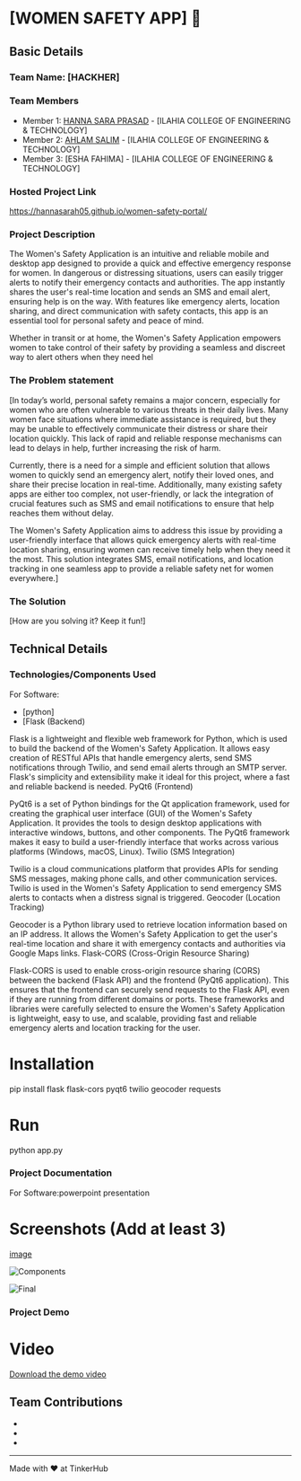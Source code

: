 # [WOMEN SAFETY APP] 🎯


## Basic Details
### Team Name: [HACKHER]


### Team Members
- Member 1: [HANNA SARA PRASAD] - [ILAHIA COLLEGE OF ENGINEERING & TECHNOLOGY]
- Member 2: [AHLAM SALIM] - [ILAHIA COLLEGE OF ENGINEERING & TECHNOLOGY]
- Member 3: [ESHA FAHIMA] - [ILAHIA COLLEGE OF ENGINEERING & TECHNOLOGY]

### Hosted Project Link
https://hannasarah05.github.io/women-safety-portal/

### Project Description
The Women's Safety Application is an intuitive and reliable mobile and desktop app designed to provide a quick and effective emergency response for women. In dangerous or distressing situations, users can easily trigger alerts to notify their emergency contacts and authorities. The app instantly shares the user's real-time location and sends an SMS and email alert, ensuring help is on the way. With features like emergency alerts, location sharing, and direct communication with safety contacts, this app is an essential tool for personal safety and peace of mind.

Whether in transit or at home, the Women's Safety Application empowers women to take control of their safety by providing a seamless and discreet way to alert others when they need hel

### The Problem statement
[In today’s world, personal safety remains a major concern, especially for women who are often vulnerable to various threats in their daily lives. Many women face situations where immediate assistance is required, but they may be unable to effectively communicate their distress or share their location quickly. This lack of rapid and reliable response mechanisms can lead to delays in help, further increasing the risk of harm.

Currently, there is a need for a simple and efficient solution that allows women to quickly send an emergency alert, notify their loved ones, and share their precise location in real-time. Additionally, many existing safety apps are either too complex, not user-friendly, or lack the integration of crucial features such as SMS and email notifications to ensure that help reaches them without delay.

The Women's Safety Application aims to address this issue by providing a user-friendly interface that allows quick emergency alerts with real-time location sharing, ensuring women can receive timely help when they need it the most. This solution integrates SMS, email notifications, and location tracking in one seamless app to provide a reliable safety net for women everywhere.]

### The Solution
[How are you solving it? Keep it fun!]

## Technical Details
### Technologies/Components Used
For Software:
- [python]
- [Flask (Backend)

Flask is a lightweight and flexible web framework for Python, which is used to build the backend of the Women's Safety Application. It allows easy creation of RESTful APIs that handle emergency alerts, send SMS notifications through Twilio, and send email alerts through an SMTP server. Flask's simplicity and extensibility make it ideal for this project, where a fast and reliable backend is needed.
PyQt6 (Frontend)

PyQt6 is a set of Python bindings for the Qt application framework, used for creating the graphical user interface (GUI) of the Women's Safety Application. It provides the tools to design desktop applications with interactive windows, buttons, and other components. The PyQt6 framework makes it easy to build a user-friendly interface that works across various platforms (Windows, macOS, Linux).
Twilio (SMS Integration)

Twilio is a cloud communications platform that provides APIs for sending SMS messages, making phone calls, and other communication services. Twilio is used in the Women's Safety Application to send emergency SMS alerts to contacts when a distress signal is triggered.
Geocoder (Location Tracking)

Geocoder is a Python library used to retrieve location information based on an IP address. It allows the Women's Safety Application to get the user's real-time location and share it with emergency contacts and authorities via Google Maps links.
Flask-CORS (Cross-Origin Resource Sharing)

Flask-CORS is used to enable cross-origin resource sharing (CORS) between the backend (Flask API) and the frontend (PyQt6 application). This ensures that the frontend can securely send requests to the Flask API, even if they are running from different domains or ports.
These frameworks and libraries were carefully selected to ensure the Women's Safety Application is lightweight, easy to use, and scalable, providing fast and reliable emergency alerts and location tracking for the user.


# Installation
pip install flask flask-cors pyqt6 twilio geocoder requests


# Run
python app.py

### Project Documentation
For Software:powerpoint presentation

# Screenshots (Add at least 3)
[image](https://github.com/user-attachments/assets/d1fdc0b8-670f-467c-b749-58aa3506e87b)





![Components](![image](https://github.com/user-attachments/assets/1edafaec-b46e-4748-9fd8-dc15e5b947bc)
)


![Final](![image](https://github.com/user-attachments/assets/c24ca524-37c7-4192-9ce6-db236853f347)
)

### Project Demo
# Video
[Download the demo video](https://drive.google.com/file/d/1zyQDBKx9ODJfbrltH6RaKpATAbwgx0OW/view?usp=drive_link)



## Team Contributions
- [Hanna Sara Prasad]: [frontend]
- [Ahlam Salim]: [backend]
- [Esha Fthima]: [backend]

---
Made with ❤️ at TinkerHub
